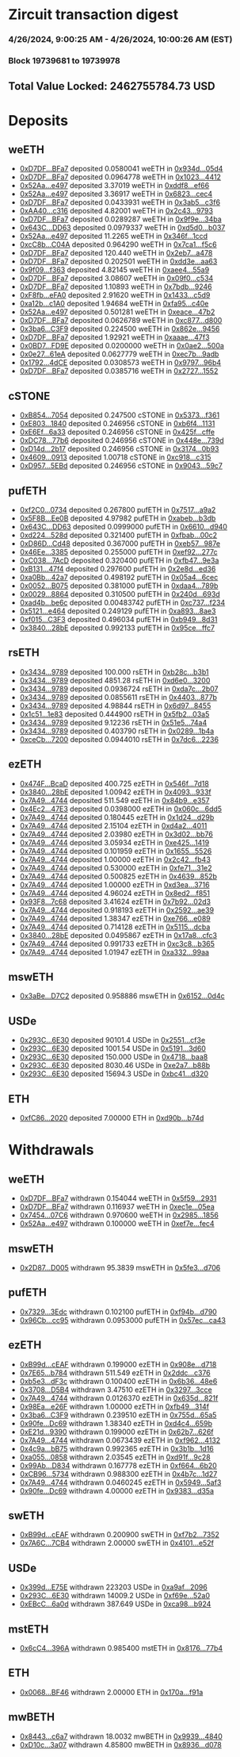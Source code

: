 # Zircuit transaction digest
### 4/26/2024, 9:00:25 AM - 4/26/2024, 10:00:26 AM (EST)
### Block 19739681 to 19739978

## Total Value Locked: 2462755784.73 USD

# Deposits
## weETH
- [0xD7DF...BFa7](https://etherscan.io/address/0xD7DF7E085214743530afF339aFC420c7c720BFa7) deposited 0.0580041 weETH in [0x934d...05d4](https://etherscan.io/tx/0xD7DF7E085214743530afF339aFC420c7c720BFa7)
- [0xD7DF...BFa7](https://etherscan.io/address/0xD7DF7E085214743530afF339aFC420c7c720BFa7) deposited 0.0964778 weETH in [0x1023...4412](https://etherscan.io/tx/0xD7DF7E085214743530afF339aFC420c7c720BFa7)
- [0x52Aa...e497](https://etherscan.io/address/0x52Aa899454998Be5b000Ad077a46Bbe360F4e497) deposited 3.37019 weETH in [0xddf8...ef66](https://etherscan.io/tx/0x52Aa899454998Be5b000Ad077a46Bbe360F4e497)
- [0x52Aa...e497](https://etherscan.io/address/0x52Aa899454998Be5b000Ad077a46Bbe360F4e497) deposited 3.36917 weETH in [0x6823...cec4](https://etherscan.io/tx/0x52Aa899454998Be5b000Ad077a46Bbe360F4e497)
- [0xD7DF...BFa7](https://etherscan.io/address/0xD7DF7E085214743530afF339aFC420c7c720BFa7) deposited 0.0433931 weETH in [0x3ab5...c3f6](https://etherscan.io/tx/0xD7DF7E085214743530afF339aFC420c7c720BFa7)
- [0xAA40...c316](https://etherscan.io/address/0xAA40DADD5b5488bf312Ef50e58F08c47B935c316) deposited 4.82001 weETH in [0x2c43...9793](https://etherscan.io/tx/0xAA40DADD5b5488bf312Ef50e58F08c47B935c316)
- [0xD7DF...BFa7](https://etherscan.io/address/0xD7DF7E085214743530afF339aFC420c7c720BFa7) deposited 0.0289287 weETH in [0x9f9e...34ba](https://etherscan.io/tx/0xD7DF7E085214743530afF339aFC420c7c720BFa7)
- [0x643C...DD63](https://etherscan.io/address/0x643C41852a3AF4395b1A4220c7883546365eDD63) deposited 0.0979337 weETH in [0xd5d0...b037](https://etherscan.io/tx/0x643C41852a3AF4395b1A4220c7883546365eDD63)
- [0x52Aa...e497](https://etherscan.io/address/0x52Aa899454998Be5b000Ad077a46Bbe360F4e497) deposited 11.2265 weETH in [0x346f...1ccd](https://etherscan.io/tx/0x52Aa899454998Be5b000Ad077a46Bbe360F4e497)
- [0xcC8b...C04A](https://etherscan.io/address/0xcC8bdd241aF346a257d7Ed8a0ED59Dc5704aC04A) deposited 0.964290 weETH in [0x7ca1...f5c6](https://etherscan.io/tx/0xcC8bdd241aF346a257d7Ed8a0ED59Dc5704aC04A)
- [0xD7DF...BFa7](https://etherscan.io/address/0xD7DF7E085214743530afF339aFC420c7c720BFa7) deposited 120.440 weETH in [0x2eb7...a478](https://etherscan.io/tx/0xD7DF7E085214743530afF339aFC420c7c720BFa7)
- [0xD7DF...BFa7](https://etherscan.io/address/0xD7DF7E085214743530afF339aFC420c7c720BFa7) deposited 0.202501 weETH in [0xdd3e...aa63](https://etherscan.io/tx/0xD7DF7E085214743530afF339aFC420c7c720BFa7)
- [0x9f09...f363](https://etherscan.io/address/0x9f09502a0B68EDbcCDFF5E6C59270Ad150def363) deposited 4.82145 weETH in [0xaee4...55a9](https://etherscan.io/tx/0x9f09502a0B68EDbcCDFF5E6C59270Ad150def363)
- [0xD7DF...BFa7](https://etherscan.io/address/0xD7DF7E085214743530afF339aFC420c7c720BFa7) deposited 3.08607 weETH in [0x09f0...c534](https://etherscan.io/tx/0xD7DF7E085214743530afF339aFC420c7c720BFa7)
- [0xD7DF...BFa7](https://etherscan.io/address/0xD7DF7E085214743530afF339aFC420c7c720BFa7) deposited 1.10893 weETH in [0x7bdb...9246](https://etherscan.io/tx/0xD7DF7E085214743530afF339aFC420c7c720BFa7)
- [0xF8fb...eFA0](https://etherscan.io/address/0xF8fbF1D251586fcdDd34231A1dD3A9c61C79eFA0) deposited 2.91620 weETH in [0x1433...c5d9](https://etherscan.io/tx/0xF8fbF1D251586fcdDd34231A1dD3A9c61C79eFA0)
- [0xa12b...c1A0](https://etherscan.io/address/0xa12bE66DC0c7F33050692B7CCf44723454E5c1A0) deposited 1.94684 weETH in [0xfa95...c40e](https://etherscan.io/tx/0xa12bE66DC0c7F33050692B7CCf44723454E5c1A0)
- [0x52Aa...e497](https://etherscan.io/address/0x52Aa899454998Be5b000Ad077a46Bbe360F4e497) deposited 0.501281 weETH in [0xeace...47b2](https://etherscan.io/tx/0x52Aa899454998Be5b000Ad077a46Bbe360F4e497)
- [0xD7DF...BFa7](https://etherscan.io/address/0xD7DF7E085214743530afF339aFC420c7c720BFa7) deposited 0.0626789 weETH in [0xc877...d800](https://etherscan.io/tx/0xD7DF7E085214743530afF339aFC420c7c720BFa7)
- [0x3ba6...C3F9](https://etherscan.io/address/0x3ba66883a698B3106B7A9480E97c857b19BFC3F9) deposited 0.224500 weETH in [0x862e...9456](https://etherscan.io/tx/0x3ba66883a698B3106B7A9480E97c857b19BFC3F9)
- [0xD7DF...BFa7](https://etherscan.io/address/0xD7DF7E085214743530afF339aFC420c7c720BFa7) deposited 1.92921 weETH in [0xaaae...47f3](https://etherscan.io/tx/0xD7DF7E085214743530afF339aFC420c7c720BFa7)
- [0x0BD7...FD9E](https://etherscan.io/address/0x0BD7b344D485abf7131b46e5aa5f0359229FFD9E) deposited 0.0200000 weETH in [0x0ae2...500a](https://etherscan.io/tx/0x0BD7b344D485abf7131b46e5aa5f0359229FFD9E)
- [0x0e27...61eA](https://etherscan.io/address/0x0e27b3f7E5Bff29633AF2C3820cE6970C5E661eA) deposited 0.0627779 weETH in [0xec7b...9adb](https://etherscan.io/tx/0x0e27b3f7E5Bff29633AF2C3820cE6970C5E661eA)
- [0x1792...4dCE](https://etherscan.io/address/0x17929246A8b048ADF6338C91802A04696cC44dCE) deposited 0.0308573 weETH in [0x9797...96b4](https://etherscan.io/tx/0x17929246A8b048ADF6338C91802A04696cC44dCE)
- [0xD7DF...BFa7](https://etherscan.io/address/0xD7DF7E085214743530afF339aFC420c7c720BFa7) deposited 0.0385716 weETH in [0x2727...1552](https://etherscan.io/tx/0xD7DF7E085214743530afF339aFC420c7c720BFa7)
## cSTONE
- [0xB854...7054](https://etherscan.io/address/0xB8549ab9fdC1C2abF10eb22Ab29aaF1a56997054) deposited 0.247500 cSTONE in [0x5373...f361](https://etherscan.io/tx/0xB8549ab9fdC1C2abF10eb22Ab29aaF1a56997054)
- [0xE803...1840](https://etherscan.io/address/0xE803F423Cd7a5FfF7fa2D01485CdAefa13861840) deposited 0.246956 cSTONE in [0xb6f4...1131](https://etherscan.io/tx/0xE803F423Cd7a5FfF7fa2D01485CdAefa13861840)
- [0xE6Ef...6a33](https://etherscan.io/address/0xE6Ef8d5A847F25FdFA1d8BC6c3e9dA92Ed186a33) deposited 0.246956 cSTONE in [0x425f...cffe](https://etherscan.io/tx/0xE6Ef8d5A847F25FdFA1d8BC6c3e9dA92Ed186a33)
- [0xDC78...77b6](https://etherscan.io/address/0xDC786BE28b71ffce54051638B17Ae6cDd2ED77b6) deposited 0.246956 cSTONE in [0x448e...739d](https://etherscan.io/tx/0xDC786BE28b71ffce54051638B17Ae6cDd2ED77b6)
- [0xD14d...2b17](https://etherscan.io/address/0xD14d240e4787128D322946d09031feAD1B4A2b17) deposited 0.246956 cSTONE in [0x3174...0b93](https://etherscan.io/tx/0xD14d240e4787128D322946d09031feAD1B4A2b17)
- [0x4609...0913](https://etherscan.io/address/0x4609fFaDc61a368749D4491DA21C160F88BE0913) deposited 1.00718 cSTONE in [0xc918...c315](https://etherscan.io/tx/0x4609fFaDc61a368749D4491DA21C160F88BE0913)
- [0xD957...5EBd](https://etherscan.io/address/0xD9571542B27882F8E9bDcccf0679b65BB1E15EBd) deposited 0.246956 cSTONE in [0x9043...59c7](https://etherscan.io/tx/0xD9571542B27882F8E9bDcccf0679b65BB1E15EBd)
## pufETH
- [0xf2C0...0734](https://etherscan.io/address/0xf2C0a6123a6CFf3b2c25a460b351e0A11d6E0734) deposited 0.267800 pufETH in [0x7517...a9a2](https://etherscan.io/tx/0xf2C0a6123a6CFf3b2c25a460b351e0A11d6E0734)
- [0x5F8B...Ee0B](https://etherscan.io/address/0x5F8Bb736703CdE2971b0deA232113f00578eEe0B) deposited 4.97982 pufETH in [0xabeb...b3db](https://etherscan.io/tx/0x5F8Bb736703CdE2971b0deA232113f00578eEe0B)
- [0x643C...DD63](https://etherscan.io/address/0x643C41852a3AF4395b1A4220c7883546365eDD63) deposited 0.0999000 pufETH in [0x6610...d940](https://etherscan.io/tx/0x643C41852a3AF4395b1A4220c7883546365eDD63)
- [0xd224...528d](https://etherscan.io/address/0xd2243196f56e2856B7c51e4bda6548df0c6D528d) deposited 0.321400 pufETH in [0xfbab...00c2](https://etherscan.io/tx/0xd2243196f56e2856B7c51e4bda6548df0c6D528d)
- [0xD86D...Cd48](https://etherscan.io/address/0xD86D86C6bA9Faaec62c8D707B617519A08a8Cd48) deposited 0.367000 pufETH in [0xeb57...987e](https://etherscan.io/tx/0xD86D86C6bA9Faaec62c8D707B617519A08a8Cd48)
- [0x46Ee...3385](https://etherscan.io/address/0x46Eea9f2707000aF8F1f079a4271ca02c3373385) deposited 0.255000 pufETH in [0xef92...277c](https://etherscan.io/tx/0x46Eea9f2707000aF8F1f079a4271ca02c3373385)
- [0xC038...7AcD](https://etherscan.io/address/0xC038C5C493D5Df3cA8F08E6e0202754da76F7AcD) deposited 0.320400 pufETH in [0xfb47...9e3a](https://etherscan.io/tx/0xC038C5C493D5Df3cA8F08E6e0202754da76F7AcD)
- [0xB131...47f4](https://etherscan.io/address/0xB1316D23806792309a946c2CCcdb2a53Cab947f4) deposited 0.297600 pufETH in [0x2e8d...ed36](https://etherscan.io/tx/0xB1316D23806792309a946c2CCcdb2a53Cab947f4)
- [0xa0Bb...42a7](https://etherscan.io/address/0xa0Bb394Be5CC8783BD1f00E3843088791B5242a7) deposited 0.498192 pufETH in [0x05a4...6cec](https://etherscan.io/tx/0xa0Bb394Be5CC8783BD1f00E3843088791B5242a7)
- [0x0052...B075](https://etherscan.io/address/0x0052FF8b09907fD5CBD63791A01672362A6CB075) deposited 0.381000 pufETH in [0xdaa4...789b](https://etherscan.io/tx/0x0052FF8b09907fD5CBD63791A01672362A6CB075)
- [0x0029...8864](https://etherscan.io/address/0x00299eEb14462605Ace6b9bd0642E788B1ea8864) deposited 0.310500 pufETH in [0x240d...693d](https://etherscan.io/tx/0x00299eEb14462605Ace6b9bd0642E788B1ea8864)
- [0xad4b...be6c](https://etherscan.io/address/0xad4b1fD0228639CA320a88e3361629fbdaAabe6c) deposited 0.00483742 pufETH in [0xc737...f234](https://etherscan.io/tx/0xad4b1fD0228639CA320a88e3361629fbdaAabe6c)
- [0x5121...e464](https://etherscan.io/address/0x512131335AfCe872dEaF0F4ae872Fe182c72e464) deposited 0.249129 pufETH in [0xa893...8ae3](https://etherscan.io/tx/0x512131335AfCe872dEaF0F4ae872Fe182c72e464)
- [0xf015...C3F3](https://etherscan.io/address/0xf015B0437933C9793e22f8DD7cE960422DF7C3F3) deposited 0.496034 pufETH in [0xb949...8d31](https://etherscan.io/tx/0xf015B0437933C9793e22f8DD7cE960422DF7C3F3)
- [0x3840...28bE](https://etherscan.io/address/0x38409566B0C57A3Bb82c3E9f94E45e78BBFd28bE) deposited 0.992133 pufETH in [0x95ce...ffc7](https://etherscan.io/tx/0x38409566B0C57A3Bb82c3E9f94E45e78BBFd28bE)
## rsETH
- [0x3434...9789](https://etherscan.io/address/0x34349c5569e7B846c3558961552D2202760A9789) deposited 100.000 rsETH in [0xb28c...b3b1](https://etherscan.io/tx/0x34349c5569e7B846c3558961552D2202760A9789)
- [0x3434...9789](https://etherscan.io/address/0x34349c5569e7B846c3558961552D2202760A9789) deposited 4851.28 rsETH in [0xd6e0...3200](https://etherscan.io/tx/0x34349c5569e7B846c3558961552D2202760A9789)
- [0x3434...9789](https://etherscan.io/address/0x34349c5569e7B846c3558961552D2202760A9789) deposited 0.0936724 rsETH in [0xda7c...2b07](https://etherscan.io/tx/0x34349c5569e7B846c3558961552D2202760A9789)
- [0x3434...9789](https://etherscan.io/address/0x34349c5569e7B846c3558961552D2202760A9789) deposited 0.0855611 rsETH in [0x4403...877b](https://etherscan.io/tx/0x34349c5569e7B846c3558961552D2202760A9789)
- [0x3434...9789](https://etherscan.io/address/0x34349c5569e7B846c3558961552D2202760A9789) deposited 4.98844 rsETH in [0x6d97...8455](https://etherscan.io/tx/0x34349c5569e7B846c3558961552D2202760A9789)
- [0x1c51...1e83](https://etherscan.io/address/0x1c516F7925aE369e691645102D00D611AFd81e83) deposited 0.444900 rsETH in [0x5fb2...03a5](https://etherscan.io/tx/0x1c516F7925aE369e691645102D00D611AFd81e83)
- [0x3434...9789](https://etherscan.io/address/0x34349c5569e7B846c3558961552D2202760A9789) deposited 9.12236 rsETH in [0x51e5...74a4](https://etherscan.io/tx/0x34349c5569e7B846c3558961552D2202760A9789)
- [0x3434...9789](https://etherscan.io/address/0x34349c5569e7B846c3558961552D2202760A9789) deposited 0.403790 rsETH in [0x0289...1b4a](https://etherscan.io/tx/0x34349c5569e7B846c3558961552D2202760A9789)
- [0xceCb...7200](https://etherscan.io/address/0xceCb7162103d61F6677cf3096E6a46024e3E7200) deposited 0.0944010 rsETH in [0x7dc6...2236](https://etherscan.io/tx/0xceCb7162103d61F6677cf3096E6a46024e3E7200)
## ezETH
- [0x474F...BcaD](https://etherscan.io/address/0x474F18a13762dE5F18E5400A026a19B68c35BcaD) deposited 400.725 ezETH in [0x546f...7d18](https://etherscan.io/tx/0x474F18a13762dE5F18E5400A026a19B68c35BcaD)
- [0x3840...28bE](https://etherscan.io/address/0x38409566B0C57A3Bb82c3E9f94E45e78BBFd28bE) deposited 1.00942 ezETH in [0x4093...933f](https://etherscan.io/tx/0x38409566B0C57A3Bb82c3E9f94E45e78BBFd28bE)
- [0x7A49...4744](https://etherscan.io/address/0x7A493Be5c2ce014cD049Bf178a1ac0Db1B434744) deposited 511.549 ezETH in [0x84b9...e357](https://etherscan.io/tx/0x7A493Be5c2ce014cD049Bf178a1ac0Db1B434744)
- [0x4Ec2...47E3](https://etherscan.io/address/0x4Ec2acb97760522a74382323F9cE6A1DEe4347E3) deposited 0.0398000 ezETH in [0x060c...6dd5](https://etherscan.io/tx/0x4Ec2acb97760522a74382323F9cE6A1DEe4347E3)
- [0x7A49...4744](https://etherscan.io/address/0x7A493Be5c2ce014cD049Bf178a1ac0Db1B434744) deposited 0.180445 ezETH in [0x1d24...d29b](https://etherscan.io/tx/0x7A493Be5c2ce014cD049Bf178a1ac0Db1B434744)
- [0x7A49...4744](https://etherscan.io/address/0x7A493Be5c2ce014cD049Bf178a1ac0Db1B434744) deposited 2.15104 ezETH in [0xd4a2...4011](https://etherscan.io/tx/0x7A493Be5c2ce014cD049Bf178a1ac0Db1B434744)
- [0x7A49...4744](https://etherscan.io/address/0x7A493Be5c2ce014cD049Bf178a1ac0Db1B434744) deposited 2.03980 ezETH in [0x3d02...bb76](https://etherscan.io/tx/0x7A493Be5c2ce014cD049Bf178a1ac0Db1B434744)
- [0x7A49...4744](https://etherscan.io/address/0x7A493Be5c2ce014cD049Bf178a1ac0Db1B434744) deposited 3.05934 ezETH in [0xe425...1419](https://etherscan.io/tx/0x7A493Be5c2ce014cD049Bf178a1ac0Db1B434744)
- [0x7A49...4744](https://etherscan.io/address/0x7A493Be5c2ce014cD049Bf178a1ac0Db1B434744) deposited 0.101959 ezETH in [0x1655...5526](https://etherscan.io/tx/0x7A493Be5c2ce014cD049Bf178a1ac0Db1B434744)
- [0x7A49...4744](https://etherscan.io/address/0x7A493Be5c2ce014cD049Bf178a1ac0Db1B434744) deposited 1.00000 ezETH in [0x2c42...fb43](https://etherscan.io/tx/0x7A493Be5c2ce014cD049Bf178a1ac0Db1B434744)
- [0x7A49...4744](https://etherscan.io/address/0x7A493Be5c2ce014cD049Bf178a1ac0Db1B434744) deposited 0.530000 ezETH in [0xfe71...31e2](https://etherscan.io/tx/0x7A493Be5c2ce014cD049Bf178a1ac0Db1B434744)
- [0x7A49...4744](https://etherscan.io/address/0x7A493Be5c2ce014cD049Bf178a1ac0Db1B434744) deposited 0.500825 ezETH in [0x4639...852b](https://etherscan.io/tx/0x7A493Be5c2ce014cD049Bf178a1ac0Db1B434744)
- [0x7A49...4744](https://etherscan.io/address/0x7A493Be5c2ce014cD049Bf178a1ac0Db1B434744) deposited 1.00000 ezETH in [0xd3ea...3716](https://etherscan.io/tx/0x7A493Be5c2ce014cD049Bf178a1ac0Db1B434744)
- [0x7A49...4744](https://etherscan.io/address/0x7A493Be5c2ce014cD049Bf178a1ac0Db1B434744) deposited 4.96024 ezETH in [0x8ed2...f851](https://etherscan.io/tx/0x7A493Be5c2ce014cD049Bf178a1ac0Db1B434744)
- [0x93F8...7c68](https://etherscan.io/address/0x93F83617E054F9883177420e40E4e9Fc47337c68) deposited 3.41624 ezETH in [0x7b92...02d3](https://etherscan.io/tx/0x93F83617E054F9883177420e40E4e9Fc47337c68)
- [0x7A49...4744](https://etherscan.io/address/0x7A493Be5c2ce014cD049Bf178a1ac0Db1B434744) deposited 0.918193 ezETH in [0x2592...ae39](https://etherscan.io/tx/0x7A493Be5c2ce014cD049Bf178a1ac0Db1B434744)
- [0x7A49...4744](https://etherscan.io/address/0x7A493Be5c2ce014cD049Bf178a1ac0Db1B434744) deposited 1.38347 ezETH in [0xe766...e089](https://etherscan.io/tx/0x7A493Be5c2ce014cD049Bf178a1ac0Db1B434744)
- [0x7A49...4744](https://etherscan.io/address/0x7A493Be5c2ce014cD049Bf178a1ac0Db1B434744) deposited 0.714128 ezETH in [0x5115...dcba](https://etherscan.io/tx/0x7A493Be5c2ce014cD049Bf178a1ac0Db1B434744)
- [0x3840...28bE](https://etherscan.io/address/0x38409566B0C57A3Bb82c3E9f94E45e78BBFd28bE) deposited 0.0495867 ezETH in [0x17a8...cfc3](https://etherscan.io/tx/0x38409566B0C57A3Bb82c3E9f94E45e78BBFd28bE)
- [0x7A49...4744](https://etherscan.io/address/0x7A493Be5c2ce014cD049Bf178a1ac0Db1B434744) deposited 0.991733 ezETH in [0xc3c8...b365](https://etherscan.io/tx/0x7A493Be5c2ce014cD049Bf178a1ac0Db1B434744)
- [0x7A49...4744](https://etherscan.io/address/0x7A493Be5c2ce014cD049Bf178a1ac0Db1B434744) deposited 1.01947 ezETH in [0xa332...99aa](https://etherscan.io/tx/0x7A493Be5c2ce014cD049Bf178a1ac0Db1B434744)
## mswETH
- [0x3aBe...D7C2](https://etherscan.io/address/0x3aBe9B3F26fB386746abCA438C48a909c0B4D7C2) deposited 0.958886 mswETH in [0x6152...0d4c](https://etherscan.io/tx/0x3aBe9B3F26fB386746abCA438C48a909c0B4D7C2)
## USDe
- [0x293C...6E30](https://etherscan.io/address/0x293C6937D8D82e05B01335F7B33FBA0c8e256E30) deposited 90101.4 USDe in [0x2551...cf3e](https://etherscan.io/tx/0x293C6937D8D82e05B01335F7B33FBA0c8e256E30)
- [0x293C...6E30](https://etherscan.io/address/0x293C6937D8D82e05B01335F7B33FBA0c8e256E30) deposited 1001.54 USDe in [0x5191...3d60](https://etherscan.io/tx/0x293C6937D8D82e05B01335F7B33FBA0c8e256E30)
- [0x293C...6E30](https://etherscan.io/address/0x293C6937D8D82e05B01335F7B33FBA0c8e256E30) deposited 150.000 USDe in [0x4718...baa8](https://etherscan.io/tx/0x293C6937D8D82e05B01335F7B33FBA0c8e256E30)
- [0x293C...6E30](https://etherscan.io/address/0x293C6937D8D82e05B01335F7B33FBA0c8e256E30) deposited 8030.46 USDe in [0xe2a7...b88b](https://etherscan.io/tx/0x293C6937D8D82e05B01335F7B33FBA0c8e256E30)
- [0x293C...6E30](https://etherscan.io/address/0x293C6937D8D82e05B01335F7B33FBA0c8e256E30) deposited 15694.3 USDe in [0xbc41...d320](https://etherscan.io/tx/0x293C6937D8D82e05B01335F7B33FBA0c8e256E30)
## ETH
- [0xfC86...2020](https://etherscan.io/address/0xfC86D82E2a70F3c510ab72Ff6546920deAb82020) deposited 7.00000 ETH in [0xd90b...b74d](https://etherscan.io/tx/0xfC86D82E2a70F3c510ab72Ff6546920deAb82020)
# Withdrawals
## weETH
- [0xD7DF...BFa7](https://etherscan.io/address/0xD7DF7E085214743530afF339aFC420c7c720BFa7) withdrawn 0.154044 weETH in [0x5f59...2931](https://etherscan.io/tx/0xD7DF7E085214743530afF339aFC420c7c720BFa7)
- [0xD7DF...BFa7](https://etherscan.io/address/0xD7DF7E085214743530afF339aFC420c7c720BFa7) withdrawn 0.116937 weETH in [0xec1e...05ea](https://etherscan.io/tx/0xD7DF7E085214743530afF339aFC420c7c720BFa7)
- [0x7454...07C6](https://etherscan.io/address/0x7454CF9c3e444690D1C48fF16a9efa7AC0D507C6) withdrawn 0.970600 weETH in [0x2985...1856](https://etherscan.io/tx/0x7454CF9c3e444690D1C48fF16a9efa7AC0D507C6)
- [0x52Aa...e497](https://etherscan.io/address/0x52Aa899454998Be5b000Ad077a46Bbe360F4e497) withdrawn 0.100000 weETH in [0xef7e...fec4](https://etherscan.io/tx/0x52Aa899454998Be5b000Ad077a46Bbe360F4e497)
## mswETH
- [0x2D87...D005](https://etherscan.io/address/0x2D876806411a36407350a626BF42D62c82b7D005) withdrawn 95.3839 mswETH in [0x5fe3...d706](https://etherscan.io/tx/0x2D876806411a36407350a626BF42D62c82b7D005)
## pufETH
- [0x7329...3Edc](https://etherscan.io/address/0x73291b908eaE13935134dAcFC3b70beF1d973Edc) withdrawn 0.102100 pufETH in [0xf94b...d790](https://etherscan.io/tx/0x73291b908eaE13935134dAcFC3b70beF1d973Edc)
- [0x96Cb...cc95](https://etherscan.io/address/0x96Cb84ac416602cec04B6778fa3F8e588e84cc95) withdrawn 0.0953000 pufETH in [0x57ec...ca43](https://etherscan.io/tx/0x96Cb84ac416602cec04B6778fa3F8e588e84cc95)
## ezETH
- [0xB99d...cEAF](https://etherscan.io/address/0xB99dFc296ED4875282428c553895bE744931cEAF) withdrawn 0.199000 ezETH in [0x908e...d718](https://etherscan.io/tx/0xB99dFc296ED4875282428c553895bE744931cEAF)
- [0x7E65...b784](https://etherscan.io/address/0x7E650CF2aAB3196Cd8CA2ffbE4EB9ff06431b784) withdrawn 511.549 ezETH in [0x2ddc...c376](https://etherscan.io/tx/0x7E650CF2aAB3196Cd8CA2ffbE4EB9ff06431b784)
- [0xb5e3...dF3c](https://etherscan.io/address/0xb5e3c55c5d43E476fDA81f1202Fe55AE0b32dF3c) withdrawn 0.100400 ezETH in [0x6b36...48e6](https://etherscan.io/tx/0xb5e3c55c5d43E476fDA81f1202Fe55AE0b32dF3c)
- [0x3708...D5B4](https://etherscan.io/address/0x370886bB709A0d884b91A9A87caC3b9Fa32DD5B4) withdrawn 3.47510 ezETH in [0x3297...3cce](https://etherscan.io/tx/0x370886bB709A0d884b91A9A87caC3b9Fa32DD5B4)
- [0x7A49...4744](https://etherscan.io/address/0x7A493Be5c2ce014cD049Bf178a1ac0Db1B434744) withdrawn 0.0126370 ezETH in [0x635d...821f](https://etherscan.io/tx/0x7A493Be5c2ce014cD049Bf178a1ac0Db1B434744)
- [0x98Ea...e26F](https://etherscan.io/address/0x98Ea4b3c61Bdc357A66197a93E217e7F3c75e26F) withdrawn 1.00000 ezETH in [0xfb49...314f](https://etherscan.io/tx/0x98Ea4b3c61Bdc357A66197a93E217e7F3c75e26F)
- [0x3ba6...C3F9](https://etherscan.io/address/0x3ba66883a698B3106B7A9480E97c857b19BFC3F9) withdrawn 0.239510 ezETH in [0x755d...65a5](https://etherscan.io/tx/0x3ba66883a698B3106B7A9480E97c857b19BFC3F9)
- [0x90fe...Dc69](https://etherscan.io/address/0x90fe3e64530B81D5613698cBAA5d99E8AebaDc69) withdrawn 1.38340 ezETH in [0xd4c4...659b](https://etherscan.io/tx/0x90fe3e64530B81D5613698cBAA5d99E8AebaDc69)
- [0xE21d...9390](https://etherscan.io/address/0xE21dB64E37d6F41054e6Aa72eA17433B7B099390) withdrawn 0.199000 ezETH in [0x62b7...626f](https://etherscan.io/tx/0xE21dB64E37d6F41054e6Aa72eA17433B7B099390)
- [0x7A49...4744](https://etherscan.io/address/0x7A493Be5c2ce014cD049Bf178a1ac0Db1B434744) withdrawn 0.0673439 ezETH in [0xf962...4132](https://etherscan.io/tx/0x7A493Be5c2ce014cD049Bf178a1ac0Db1B434744)
- [0x4c9a...bB75](https://etherscan.io/address/0x4c9a43286e51833dCc05Fa17Db3eF5f24e03bB75) withdrawn 0.992365 ezETH in [0x3b1b...1d16](https://etherscan.io/tx/0x4c9a43286e51833dCc05Fa17Db3eF5f24e03bB75)
- [0xa055...0858](https://etherscan.io/address/0xa055486F9Fd800b0b2CF91F48a752160bAAB0858) withdrawn 2.03545 ezETH in [0xd91f...9c28](https://etherscan.io/tx/0xa055486F9Fd800b0b2CF91F48a752160bAAB0858)
- [0x99Ab...D834](https://etherscan.io/address/0x99AbCC17737856F784152ba531b66434bE37D834) withdrawn 0.167778 ezETH in [0xf664...6b20](https://etherscan.io/tx/0x99AbCC17737856F784152ba531b66434bE37D834)
- [0xCB96...5734](https://etherscan.io/address/0xCB962Df24a6Fd47396F04c038931C42eCAf15734) withdrawn 0.988300 ezETH in [0x4b7c...1d27](https://etherscan.io/tx/0xCB962Df24a6Fd47396F04c038931C42eCAf15734)
- [0x7A49...4744](https://etherscan.io/address/0x7A493Be5c2ce014cD049Bf178a1ac0Db1B434744) withdrawn 0.0460245 ezETH in [0x5949...5af3](https://etherscan.io/tx/0x7A493Be5c2ce014cD049Bf178a1ac0Db1B434744)
- [0x90fe...Dc69](https://etherscan.io/address/0x90fe3e64530B81D5613698cBAA5d99E8AebaDc69) withdrawn 4.00000 ezETH in [0x9383...d35a](https://etherscan.io/tx/0x90fe3e64530B81D5613698cBAA5d99E8AebaDc69)
## swETH
- [0xB99d...cEAF](https://etherscan.io/address/0xB99dFc296ED4875282428c553895bE744931cEAF) withdrawn 0.200900 swETH in [0xf7b2...7352](https://etherscan.io/tx/0xB99dFc296ED4875282428c553895bE744931cEAF)
- [0x7A6C...7CB4](https://etherscan.io/address/0x7A6Cb8BCebB8d3384897821f146F1aA550007CB4) withdrawn 2.00000 swETH in [0x4101...e52f](https://etherscan.io/tx/0x7A6Cb8BCebB8d3384897821f146F1aA550007CB4)
## USDe
- [0x399d...E75E](https://etherscan.io/address/0x399db65193609899FF2313678F6b55585F56E75E) withdrawn 223203 USDe in [0xa9af...2096](https://etherscan.io/tx/0x399db65193609899FF2313678F6b55585F56E75E)
- [0x293C...6E30](https://etherscan.io/address/0x293C6937D8D82e05B01335F7B33FBA0c8e256E30) withdrawn 14009.2 USDe in [0xf69e...52a0](https://etherscan.io/tx/0x293C6937D8D82e05B01335F7B33FBA0c8e256E30)
- [0xEBcC...6a0d](https://etherscan.io/address/0xEBcC98573c3cd9b5B61900D1304DA938B5036a0d) withdrawn 387.649 USDe in [0xca98...b924](https://etherscan.io/tx/0xEBcC98573c3cd9b5B61900D1304DA938B5036a0d)
## mstETH
- [0x6cC4...396A](https://etherscan.io/address/0x6cC4eAD03B6FDa979fA33b40546BA5D09C35396A) withdrawn 0.985400 mstETH in [0x8176...77b4](https://etherscan.io/tx/0x6cC4eAD03B6FDa979fA33b40546BA5D09C35396A)
## ETH
- [0x0068...BF46](https://etherscan.io/address/0x00688bFe2FE28cAFFE93Eba6671B4b3DF1E0BF46) withdrawn 2.00000 ETH in [0x170a...f91a](https://etherscan.io/tx/0x00688bFe2FE28cAFFE93Eba6671B4b3DF1E0BF46)
## mwBETH
- [0x8443...c6a7](https://etherscan.io/address/0x8443c99ea0177cD00474B2FfDF16030C5113c6a7) withdrawn 18.0032 mwBETH in [0x9939...4840](https://etherscan.io/tx/0x8443c99ea0177cD00474B2FfDF16030C5113c6a7)
- [0xD10c...3a07](https://etherscan.io/address/0xD10cA926043aF43230fd61ebAea91f0eC0513a07) withdrawn 4.85800 mwBETH in [0x8936...d078](https://etherscan.io/tx/0xD10cA926043aF43230fd61ebAea91f0eC0513a07)
